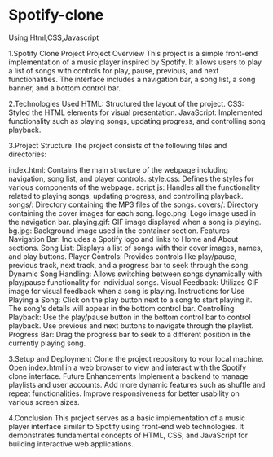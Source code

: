 # Spotify-clone
Using Html,CSS,Javascript

1.Spotify Clone Project
Project Overview
This project is a simple front-end implementation of a music player inspired by Spotify. It allows users to play a list of songs with controls for play, pause, previous, and next functionalities. The interface includes a navigation bar, a song list, a song banner, and a bottom control bar.

2.Technologies Used
HTML: Structured the layout of the project.
CSS: Styled the HTML elements for visual presentation.
JavaScript: Implemented functionality such as playing songs, updating progress, and controlling song playback.

3.Project Structure
The project consists of the following files and directories:

index.html: Contains the main structure of the webpage including navigation, song list, and player controls.
style.css: Defines the styles for various components of the webpage.
script.js: Handles all the functionality related to playing songs, updating progress, and controlling playback.
songs/: Directory containing the MP3 files of the songs.
covers/: Directory containing the cover images for each song.
logo.png: Logo image used in the navigation bar.
playing.gif: GIF image displayed when a song is playing.
bg.jpg: Background image used in the container section.
Features
Navigation Bar: Includes a Spotify logo and links to Home and About sections.
Song List: Displays a list of songs with their cover images, names, and play buttons.
Player Controls: Provides controls like play/pause, previous track, next track, and a progress bar to seek through the song.
Dynamic Song Handling: Allows switching between songs dynamically with play/pause functionality for individual songs.
Visual Feedback: Utilizes GIF image for visual feedback when a song is playing.
Instructions for Use
Playing a Song: Click on the play button next to a song to start playing it. The song's details will appear in the bottom control bar.
Controlling Playback: Use the play/pause button in the bottom control bar to control playback. Use previous and next buttons to navigate through the playlist.
Progress Bar: Drag the progress bar to seek to a different position in the currently playing song.


3.Setup and Deployment
Clone the project repository to your local machine.
Open index.html in a web browser to view and interact with the Spotify clone interface.
Future Enhancements
Implement a backend to manage playlists and user accounts.
Add more dynamic features such as shuffle and repeat functionalities.
Improve responsiveness for better usability on various screen sizes.

4.Conclusion
This project serves as a basic implementation of a music player interface similar to Spotify using front-end web technologies. It demonstrates fundamental concepts of HTML, CSS, and JavaScript for building interactive web applications.
